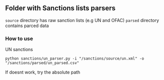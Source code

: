 ## Folder with Sanctions lists parsers

`source` directory has raw sanction lists (e.g UN and OFAC)
`parsed` directory contains parced data

### How to use

UN sanctions

```
python sanctions/un_parser.py -i "/sanctions/source/un.xml" -o "/sanctions/parsed/un_parsed.csv"
```
If doesnt work, try the absolute path